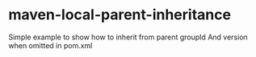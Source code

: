 # maven-local-parent-inheritance
Simple example to show how to inherit from parent groupId And version when omitted in pom.xml
